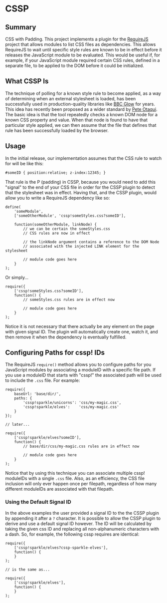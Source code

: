 # CSSP

## Summary

CSS with Padding. This project implements a plugin for the [RequireJS](http://requirejs.org/) project that allows modules to list CSS files as dependencies. This allows RequireJS to wait until specific style rules are known to be in effect before it releases the JavaScript module to be evaluated. This would be useful if, for example, if your JavaScript module required certain CSS rules, defined in a separate file, to be applied to the DOM before it could be initialized.

## What CSSP Is

The technique of polling for a known style rule to become applied, as a way of determining when an external stylesheet is loaded, has been successfully used in production-quality libraries like [BBC Glow](http://github.com/glow/glow1/blob/master/src/widgets/widgets.js#L33) for years. This idea has recently been proposed as a wider standard by [Pete Otaqui](http://otaqui.com/blog/890/cssp-loading-css-with-javascript-and-getting-an-onload-callback/). The basic idea is that the tool repeatedly checks a known DOM node for a known CSS property and value. When that node is found to have that particular style applied, we can then assume that the file that defines that rule has been successfully loaded by the browser.

## Usage

In the initial release, our implementation assumes that the CSS rule to watch for will be like this:

	#someID { position:relative; z-index:12345; }

That rule is the P (padding) in CSSP, because you would need to add this "signal" to the end of your CSS file in order for the CSSP plugin to detect that the stylesheet was in effect. Having that, and the CSSP plugin, would allow you to write a RequireJS dependency like so:

	define(
		'someModule',
		['someOtherModule', 'cssp!someStyles.css?someID'],
		
		function(someOtherModule, linkNode) {
			// we can be certain the someStyles.css
			// CSS rules are now in effect
			
			// the linkNode argument contains a reference to the DOM Node
			// associated with the injected LINK element for the stylesheet
			
			// module code goes here
		}
	);

Or simply...

	require({
		['cssp!someStyles.css?someID'],
		function() {
			// someStyles.css rules are in effect now
			
			// module code goes here
		}
	);

Notice it is not necessary that there actually be any element on the page with given signal ID. The plugin will automatically create one, watch it, and then remove it when the dependency is eventually fulfilled.

## Configuring Paths for cssp! IDs

The RequireJS `require()` method allows you to configure paths for you JavaScript modules by associating a moduleID with a specific file path. If you use a moduleID that starts with "cssp!" the associated path will be used to include the `.css` file. For example:

    require({
        baseUrl: 'base/dir/',
	    paths: {
            'cssp!sparkle/unicorns': 'css/my-magic.css',
            'cssp!sparkle/elves':    'css/my-magic.css'
        }
    });
    
    // later...
    
    require({
		['cssp!sparkle/elves?someID'],
		function() {
			// base/dir/css/my-magic.css rules are in effect now
			
			// module code goes here
		}
	);

Notice that by using this technique you can associate multiple cssp! moduleIDs with a single `.css` file. Also, as an efficiency, the CSS file inclusion will only ever happen once per filepath, regardless of how many different moduleIDs are associated with that filepath.

### Using the Default Signal ID

In the above examples the user provided a signal ID to the the CSSP plugin by appending it after a `?` character. It is possible to allow the CSSP plugin to derive and use a default signal ID however. The ID will be calculated by taking the given css ID and replacing all non-alphanumeric characters with a dash. So, for example, the following cssp requires are identical:

    require({
		['cssp!sparkle/elves?cssp-sparkle-elves'],
		function() {
		}
	);
	
	// is the same as...
	
	require({
		['cssp!sparkle/elves'],
		function() {
		}
	);
